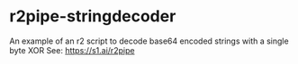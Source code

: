 # r2pipe-stringdecoder
An example of an r2 script to decode base64 encoded strings with a single byte XOR
See: https://s1.ai/r2pipe
